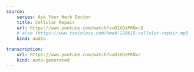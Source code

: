 ```yaml
---
source: 
    series: Ask Your Herb Doctor
    title: Cellular Repair
    url: https://www.youtube.com/watch?v=D1KDzPKNxc8
    # also (https://www.toxinless.com/kmud-120615-cellular-repair.mp3
    kind: audio

transcription:
    url: https://www.youtube.com/watch?v=D1KDzPKNxc
    kind: auto-generated
---
```

